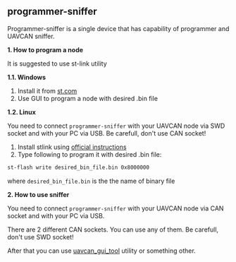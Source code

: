 ## programmer-sniffer

Programmer-sniffer is a single device that has capability of programmer and UAVCAN sniffer.

**1. How to program a node**

It is suggested to use st-link utility

**1.1. Windows**

1. Install it from [st.com](https://www.st.com/en/development-tools/stsw-link004.html)
2. Use GUI to program a node with desired .bin file


**1.2. Linux**

You need to connect `programmer-sniffer` with  your UAVCAN node via SWD socket and with your PC via USB. Be carefull, don't use CAN socket!

1. Install stlink using [official instructions](https://github.com/stlink-org/stlink#installation)
2. Type following to program it with desired .bin file:

```bash
st-flash write desired_bin_file.bin 0x8000000
```

where `desired_bin_file.bin` is the the name of binary file

**2. How to use sniffer**

You need to connect `programmer-sniffer` with  your UAVCAN node via CAN socket and with your PC via USB.

There are 2 different CAN sockets. You can use any of them. Be carefull, don't use SWD socket!

After that you can use [uavcan_gui_tool](https://github.com/UAVCAN/gui_tool) utility or something other.
